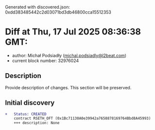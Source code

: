 Generated with discovered.json: 0xdd383485442c2d03071bd3db46800cca15512353

# Diff at Thu, 17 Jul 2025 08:36:38 GMT:

- author: Michał Podsiadły (<michal.podsiadly@l2beat.com>)
- current block number: 32976024

## Description

Provide description of changes. This section will be preserved.

## Initial discovery

```diff
+   Status: CREATED
    contract RSETH_OFT (0x1Bc71130A0e39942a7658878169764Bbd8A45993)
    +++ description: None
```
